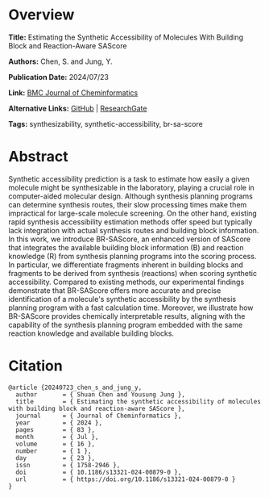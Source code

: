 # Overview
**Title:**
Estimating the Synthetic Accessibility of Molecules With Building Block and Reaction-Aware SAScore

**Authors:**
Chen, S. and Jung, Y.

**Publication Date:**
2024/07/23

**Link:**
[BMC Journal of Cheminformatics](https://jcheminf.biomedcentral.com/articles/10.1186/s13321-024-00879-0)

**Alternative Links:**
[GitHub](https://github.com/snu-micc/BR-SAScore) |
[ResearchGate](https://www.researchgate.net/publication/382491574_Estimating_the_synthetic_accessibility_of_molecules_with_building_block_and_reaction-aware_SAScore)

**Tags:**
synthesizability, synthetic-accessibility, br-sa-score


# Abstract
Synthetic accessibility prediction is a task to estimate how easily a given molecule might be synthesizable in the laboratory, playing a crucial role in computer-aided molecular design.
Although synthesis planning programs can determine synthesis routes, their slow processing times make them impractical for large-scale molecule screening.
On the other hand, existing rapid synthesis accessibility estimation methods offer speed but typically lack integration with actual synthesis routes and building block information.
In this work, we introduce BR-SAScore, an enhanced version of SAScore that integrates the available building block information (B) and reaction knowledge (R) from synthesis planning programs into the scoring process.
In particular, we differentiate fragments inherent in building blocks and fragments to be derived from synthesis (reactions) when scoring synthetic accessibility.
Compared to existing methods, our experimental findings demonstrate that BR-SAScore offers more accurate and precise identification of a molecule's synthetic accessibility by the synthesis planning program with a fast calculation time.
Moreover, we illustrate how BR-SAScore provides chemically interpretable results, aligning with the capability of the synthesis planning program embedded with the same reaction knowledge and available building blocks.


# Citation
```
@article {20240723_chen_s_and_jung_y,
  author       = { Shuan Chen and Yousung Jung },
  title        = { Estimating the synthetic accessibility of molecules with building block and reaction-aware SAScore },
  journal      = { Journal of Cheminformatics },
  year         = { 2024 },
  pages        = { 83 },
  month        = { Jul },
  volume       = { 16 },
  number       = { 1 },
  day          = { 23 },
  issn         = { 1758-2946 },
  doi          = { 10.1186/s13321-024-00879-0 },
  url          = { https://doi.org/10.1186/s13321-024-00879-0 }
}
```
